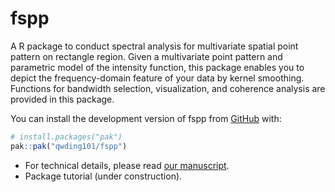 
<!-- README.md is generated from README.Rmd. Please edit that file -->

# fspp

<!-- badges: start -->
<!-- badges: end -->

A R package to conduct spectral analysis for multivariate spatial point
pattern on rectangle region. Given a multivariate point pattern and
parametric model of the intensity function, this package enables you to
depict the frequency-domain feature of your data by kernel smoothing.
Functions for bandwidth selection, visualization, and coherence analysis
are provided in this package.

You can install the development version of fspp from
[GitHub](https://github.com/) with:

``` r
# install.packages("pak")
pak::pak("qwding101/fspp")
```

- For technical details, please read [our
  manuscript](https://arxiv.org/abs/2502.09948).
- Package tutorial (under construction).
  <!-- You'll still need to render `README.Rmd` regularly, to keep `README.md` up-to-date. `devtools::build_readme()` is handy for this. In that case, don't forget to commit and push the resulting figure files, so they display on GitHub and CRAN. -->
